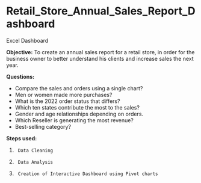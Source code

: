 # Retail_Store_Annual_Sales_Report_Dashboard
Excel Dashboard

**Objective:**
To create an annual sales report for a retail store, in order for the business owner to better understand his clients and increase sales the next year.

**Questions:**
- Compare the sales and orders using a single chart?
- Men or women made more purchases?
- What is the 2022 order status that differs?
- Which ten states contribute the most to the sales?
- Gender and age relationships depending on orders.
- Which Reseller is generating the most revenue?
- Best-selling category?

**Steps used:**
1.      Data Cleaning
2.      Data Analysis
3.      Creation of Interactive Dashboard using Pivot charts
